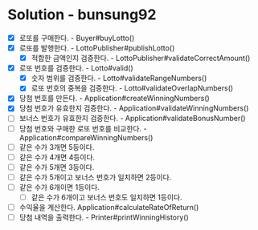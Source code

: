 # Solution - bunsung92
- [x] 로또를 구매한다. - Buyer#buyLotto()
- [x] 로또를 발행한다. - LottoPublisher#publishLotto()
  - [x] 적합한 금액인지 검증한다. - LottoPublisher#validateCorrectAmount() 
- [x] 로또 번호를 검증한다. - Lotto#valid()
  - [x] 숫자 범위를 검증한다. - Lotto#validateRangeNumbers()
  - [x] 로또 번호의 중복을 검증한다. - Lotto#validateOverlapNumbers()
- [x] 당첨 번호를 만든다. - Application#createWinningNumbers()
- [x] 당첨 번호가 유효한지 검증한다. - Application#validateWinningNumbers()
- [ ] 보너스 번호가 유효한지 검증한다. - Application#validateBonusNumber()
- [ ] 당첨 번호와 구매한 로또 번호를 비교한다. - Application#compareWinningNumbers()
- [ ] 같은 수가 3개면 5등이다.
- [ ] 같은 수가 4개면 4등이다.
- [ ] 같은 수가 5개면 3등이다.
- [ ] 같은 수가 5개이고 보너스 번호가 일치하면 2등이다.
- [ ] 같은 수가 6개이면 1등이다.
  - [ ] 같은 수가 6개이고 보너스 번호도 일치하면 1등이다.
- [ ] 수익율을 계산한다. Application#calculateRateOfReturn()
- [ ] 당첨 내역을 출력한다. - Printer#printWinningHistory()
